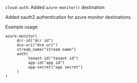`cloud-auth`: Added `azure-monitor()` destination

Added oauth2 authentication for azure monitor destinations.

Example usage:

``` config
azure-monitor(
     dcr-id("dcr id")
     dce-uri("dce uri")
     stream_name("stream name")
     auth(
          tenant-id("tenant id")
          app-id("app id")
          app-secret("app secret")
     )
)
```
